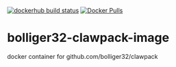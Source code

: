 [![dockerhub build status](https://img.shields.io/docker/build/delgadomichaelt/bolliger32-clawpack-image.svg)](https://hub.docker.com/r/delgadomichaelt/bolliger32-clawpack-image/) [![Docker Pulls](https://img.shields.io/docker/pulls/delgadomichaelt/bolliger32-clawpack-image.svg)](https://hub.docker.com/r/delgadomichaelt/bolliger32-clawpack-image/)

# bolliger32-clawpack-image

docker container for github.com/bolliger32/clawpack
